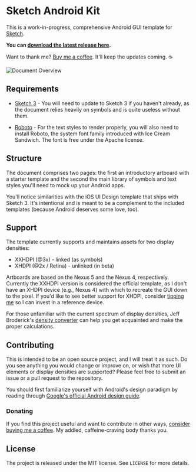 # Sketch Android Kit

This is a work-in-progress, comprehensive Android GUI template for [Sketch](http://bohemiancoding.com/sketch/).

**You can [download the latest release here](https://github.com/wikichen/sketch-android-kit/releases).**

Want to thank me? [Buy me a coffee][donate]. It'll keep the updates coming. :coffee:

![Document Overview](https://raw.githubusercontent.com/wikichen/sketch-android-kit/master/images/overview.png)

## Requirements

* [Sketch 3](http://bohemiancoding.com/sketch/) - You will need to update to Sketch 3 if you haven't already, as the document relies heavily on symbols and is quite useless without them.

* [Roboto](http://developer.android.com/design/style/typography.html) - For the text styles to render properly, you will also need to install Roboto, the system font family introduced with Ice Cream Sandwich. The font is free under the Apache license.

## Structure

The document comprises two pages: the first an introductory artboard with a starter template and the second the main library of symbols and text styles you'll need to mock up your Android apps.

You'll notice similarities with the iOS UI Design template that ships with Sketch 3. It's intentional and is meant to be a complement to the included templates (because Android deserves some love, too).

## Support

The template currently supports and maintains assets for two display densities:
* XXHDPI (@3x) - linked (as symbols)
* XHDPI (@2x / Retina) - unlinked (in beta)

Artboards are based on the Nexus 5 and the Nexus 4, respectively. Currently the XXHDPI version is considered the official template, as I don't have an XHDPI device (e.g., Nexus 4) with which to recreate the GUI down to the pixel. If you'd like to see better support for XHDPI, consider [tipping me][donate] so I can invest in a reference device.

For those unfamiliar with the current spectrum of display densities, Jeff Broderick's [density converter](http://density.brdrck.me/) can help you get acquainted and make the proper calculations.

## Contributing

This is intended to be an open source project, and I will treat it as such. Do you see anything you would change or improve on, or wish that more UI elements or display densities are supported? Please feel free to submit an issue or a pull request to the repository.

You should first familiarize yourself with Android's design paradigm by reading through [Google's official Android design guide](https://developer.android.com/design/index.html).

### Donating

If you find this project useful and want to contribute in other ways, [consider buying me a coffee][donate]. My addled, caffeine-craving body thanks you.

[donate]: mailto:square@chen.io?cc=cash@square.com&subject=%244.00&body=Here's%20a%20coffee%20on%20me%20for%20your%20awesome%20work.

## License

The project is released under the MIT license. See `LICENSE` for more details.

